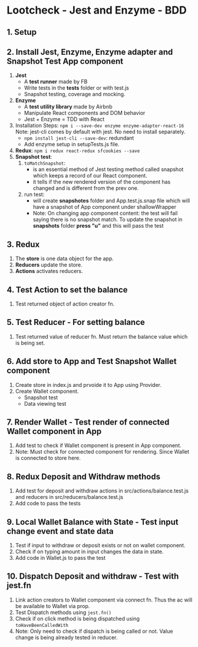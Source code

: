 # Lootcheck - Jest and Enzyme - BDD

## 1. Setup

## 2. Install Jest, Enzyme, Enzyme adapter and Snapshot Test App component
1. **Jest**
    * A **test runner** made by FB
    * Write tests in the __tests__ folder or with test.js
    * Snapshot testing, coverage and mocking.
2. **Enzyme**
    * A **test utility library** made by Airbnb
    * Manipulate React components and DOM behavior
    * Jest + Enzyme = TDD with React
3. Installation Steps: `npm i --save-dev enzyme enzyme-adapter-react-16` Note: jest-cli comes by default with jest. No need to install separately.
    * `npm install jest-cli --save-dev`: redundant
    * Add enzyme setup in setupTests.js file.
4. **Redux**: `npm i redux react-redux sfcookies --save`
5. **Snapshot test**:
    1. `toMatchSnapshot`:
        * is an essential method of Jest testing method called snapshot which keeps a record of our React component.
        * it tells if the new rendered version of the component has changed and is different from the prev one.
    2. run test: 
        - will create __snapshotes__ folder and App.test.js.snap file which will have a snapshot of App component under shallowWrapper
        * Note: On changing app component content: the test will fail saying there is no snapshot match. To update the snapshot in __snapshots__ folder **press "u"** and this will pass the test

## 3. Redux
1. The **store** is one data object for the app.
2. **Reducers** update the store.
3. **Actions** activates reducers.

## 4. Test Action to set the balance
1. Test returned object of action creator fn.

## 5. Test Reducer - For setting balance
1. Test returned value of reducer fn. Must return the balance value which is being set.

## 6. Add store to App and Test Snapshot Wallet component
1. Create store in index.js and prvoide it to App using Provider.
2. Create Wallet component. 
    * Snapshot test
    * Data viewing test

## 7. Render Wallet - Test render of connected Wallet component in App
1. Add test to check if Wallet component is present in App component.
2. Note: Must check for connected component for rendering. Since Wallet is connected to store here.

## 8. Redux Deposit and Withdraw methods
1. Add test for deposit and withdraw actions in src/actions/balance.test.js and reducers in src/reducers/balance.test.js
2. Add code to pass the tests

## 9. Local Wallet Balance with State - Test input change event and state data
1. Test if input to withdraw or deposit exists or not on wallet component.
2. Check if on typing amount in input changes the data in state.
3. Add code in Wallet.js to pass the test

## 10. Dispatch Deposit and withdraw - Test with jest.fn
1. Link action creators to Wallet component via connect fn. Thus the ac will be available to Wallet via prop.
2. Test Dispatch methods using `jest.fn()`
3. Check if on click method is being dispatched using `toHaveBeenCalledWith`
4. Note: Only need to check if dispatch is being called or not. Value change is being already tested in reducer.
